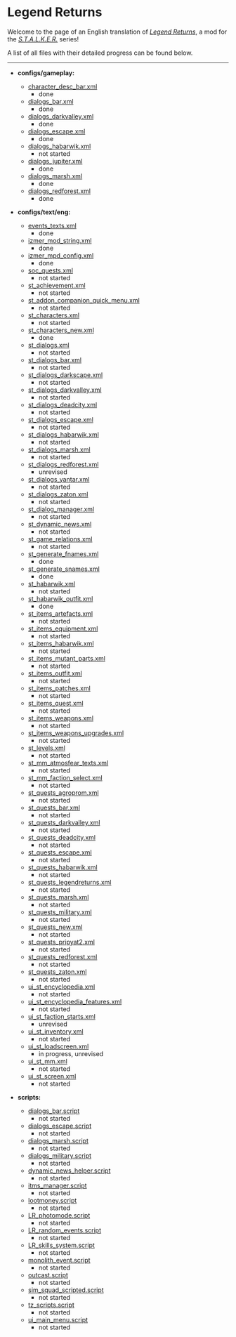 # Legend Returns
Welcome to the page of an English translation of *[Legend Returns](https://vk.com/legendreturns)*, a mod for the *[S.T.A.L.K.E.R.](https://en.wikipedia.org/wiki/S.T.A.L.K.E.R.)* series!

A list of all files with their detailed progress can be found below.

---


- **configs/gameplay:**
	- [character_desc_bar.xml](gamedata/configs/gameplay/character_desc_bar.xml)
		- done
	- [dialogs_bar.xml](gamedata/configs/gameplay/dialogs_bar.xml)
		- done
	- [dialogs_darkvalley.xml](gamedata/configs/gameplay/dialogs_darkvalley.xml)
		- done
	- [dialogs_escape.xml](gamedata/configs/gameplay/dialogs_escape.xml)
		- done
	- [dialogs_habarwik.xml](gamedata/configs/gameplay/dialogs_habarwik.xml)
		- not started
	- [dialogs_jupiter.xml](gamedata/configs/gameplay/dialogs_jupiter.xml)
		- done
	- [dialogs_marsh.xml](gamedata/configs/gameplay/dialogs_marsh.xml)
		- done
	- [dialogs_redforest.xml](gamedata/configs/gameplay/dialogs_redforest.xml)
		- done

- **configs/text/eng:**
	- [events_texts.xml](gamedata/configs/text/eng/events_texts.xml)
		- done
	- [izmer_mod_string.xml](gamedata/configs/text/eng/izmer_mod_string.xml)
		- done
	- [izmer_mpd_config.xml](gamedata/configs/text/eng/izmer_mpd_config.xml)
		- done
	- [soc_quests.xml](gamedata/configs/text/rus/soc_quests.xml)
		- not started
	- [st_achievement.xml](gamedata/configs/text/rus/st_achievement.xml)
		- not started
	- [st_addon_companion_quick_menu.xml](gamedata/configs/text/rus/st_addon_companion_quick_menu.xml)
		- not started
	- [st_characters.xml](gamedata/configs/text/rus/st_characters.xml)
		- not started
	- [st_characters_new.xml](gamedata/configs/text/eng/st_characters_new.xml)
		- done
	- [st_dialogs.xml](gamedata/configs/text/rus/st_dialogs.xml)
		- not started
	- [st_dialogs_bar.xml](gamedata/configs/text/rus/st_dialogs_bar.xml)
		- not started
	- [st_dialogs_darkscape.xml](gamedata/configs/text/rus/st_dialogs_darkscape.xml)
		- not started
	- [st_dialogs_darkvalley.xml](gamedata/configs/text/rus/st_dialogs_darkvalley.xml)
		- not started
	- [st_dialogs_deadcity.xml](gamedata/configs/text/rus/st_dialogs_deadcity.xml)
		- not started
	- [st_dialogs_escape.xml](gamedata/configs/text/rus/st_dialogs_escape.xml)
		- not started
	- [st_dialogs_habarwik.xml](gamedata/configs/text/rus/st_dialogs_habarwik.xml)
		- not started
	- [st_dialogs_marsh.xml](gamedata/configs/text/rus/st_dialogs_marsh.xml)
		- not started
	- [st_dialogs_redforest.xml](gamedata/configs/text/rus/st_dialogs_redforest.xml)
		- unrevised
	- [st_dialogs_yantar.xml](gamedata/configs/text/rus/st_dialogs_yantar.xml)
		- not started
	- [st_dialogs_zaton.xml](gamedata/configs/text/rus/st_dialogs_zaton.xml)
		- not started
	- [st_dialog_manager.xml](gamedata/configs/text/rus/st_dialog_manager.xml)
		- not started
	- [st_dynamic_news.xml](gamedata/configs/text/rus/st_dynamic_news.xml)
		- not started
	- [st_game_relations.xml](gamedata/configs/text/rus/st_game_relations.xml)
		- not started
	- [st_generate_fnames.xml](gamedata/configs/text/eng/st_generate_fnames.xml)
		- done
	- [st_generate_snames.xml](gamedata/configs/text/eng/st_generate_snames.xml)
		- done
	- [st_habarwik.xml](gamedata/configs/text/rus/st_habarwik.xml)
		- not started
	- [st_habarwik_outfit.xml](gamedata/configs/text/eng/st_habarwik_outfit.xml)
		- done
	- [st_items_artefacts.xml](gamedata/configs/text/rus/st_items_artefacts.xml)
		- not started
	- [st_items_equipment.xml](gamedata/configs/text/rus/st_items_equipment.xml)
		- not started
	- [st_items_habarwik.xml](gamedata/configs/text/rus/st_items_habarwik.xml)
		- not started
	- [st_items_mutant_parts.xml](gamedata/configs/text/rus/st_items_mutant_parts.xml)
		- not started
	- [st_items_outfit.xml](gamedata/configs/text/rus/st_items_outfit.xml)
		- not started
	- [st_items_patches.xml](gamedata/configs/text/rus/st_items_patches.xml)
		- not started
	- [st_items_quest.xml](gamedata/configs/text/rus/st_items_quest.xml)
		- not started
	- [st_items_weapons.xml](gamedata/configs/text/rus/st_items_weapons.xml)
		- not started
	- [st_items_weapons_upgrades.xml](gamedata/configs/text/rus/st_items_weapons_upgrades.xml)
		- not started
	- [st_levels.xml](gamedata/configs/text/rus/st_levels.xml)
		- not started
	- [st_mm_atmosfear_texts.xml](gamedata/configs/text/rus/st_mm_atmosfear_texts.xml)
		- not started
	- [st_mm_faction_select.xml](gamedata/configs/text/rus/st_mm_faction_select.xml)
		- not started
	- [st_quests_agroprom.xml](gamedata/configs/text/rus/st_quests_agroprom.xml)
		- not started
	- [st_quests_bar.xml](gamedata/configs/text/rus/st_quests_bar.xml)
		- not started
	- [st_quests_darkvalley.xml](gamedata/configs/text/rus/st_quests_darkvalley.xml)
		- not started
	- [st_quests_deadcity.xml](gamedata/configs/text/rus/st_quests_deadcity.xml)
		- not started
	- [st_quests_escape.xml](gamedata/configs/text/rus/st_quests_escape.xml)
		- not started
	- [st_quests_habarwik.xml](gamedata/configs/text/rus/st_quests_habarwik.xml)
		- not started
	- [st_quests_legendreturns.xml](gamedata/configs/text/rus/st_quests_legendreturns.xml)
		- not started
	- [st_quests_marsh.xml](gamedata/configs/text/rus/st_quests_marsh.xml)
		- not started
	- [st_quests_military.xml](gamedata/configs/text/rus/st_quests_military.xml)
		- not started
	- [st_quests_new.xml](gamedata/configs/text/rus/st_quests_new.xml)
		- not started
	- [st_quests_pripyat2.xml](gamedata/configs/text/rus/st_quests_pripyat2.xml)
		- not started
	- [st_quests_redforest.xml](gamedata/configs/text/rus/st_quests_redforest.xml)
		- not started
	- [st_quests_zaton.xml](gamedata/configs/text/rus/st_quests_zaton.xml)
		- not started
	- [ui_st_encyclopedia.xml](gamedata/configs/text/rus/ui_st_encyclopedia.xml)
		- not started
	- [ui_st_encyclopedia_features.xml](gamedata/configs/text/rus/ui_st_encyclopedia_features.xml)
		- not started
	- [ui_st_faction_starts.xml](gamedata/configs/text/eng/ui_st_faction_starts.xml)
		- unrevised
	- [ui_st_inventory.xml](gamedata/configs/text/rus/ui_st_inventory.xml)
		- not started
	- [ui_st_loadscreen.xml](gamedata/configs/text/eng/ui_st_loadscreen.xml)
		- in progress, unrevised
	- [ui_st_mm.xml](gamedata/configs/text/rus/ui_st_mm.xml)
		- not started
	- [ui_st_screen.xml](gamedata/configs/text/rus/ui_st_screen.xml)
		- not started

- **scripts:**
	- [dialogs_bar.script](gamedata/scripts/dialogs_bar.script)
		- not started
	- [dialogs_escape.script](gamedata/scripts/dialogs_escape.script)
		- not started
	- [dialogs_marsh.script](gamedata/scripts/dialogs_marsh.script)
		- not started
	- [dialogs_military.script](gamedata/scripts/dialogs_military.script)
		- not started
	- [dynamic_news_helper.script](gamedata/scripts/dynamic_news_helper.script)
		- not started
	- [itms_manager.script](gamedata/scripts/itms_manager.script)
		- not started
	- [lootmoney.script](gamedata/scripts/lootmoney.script)
		- not started
	- [LR_photomode.script](gamedata/scripts/LR_photomode.script)
		- not started
	- [LR_random_events.script](gamedata/scripts/LR_random_events.script)
		- not started
	- [LR_skills_system.script](gamedata/scripts/LR_skills_system.script)
		- not started
	- [monolith_event.script](gamedata/scripts/monolith_event.script)
		- not started
	- [outcast.script](gamedata/scripts/outcast.script)
		- not started
	- [sim_squad_scripted.script](gamedata/scripts/sim_squad_scripted.script)
		- not started
	- [tz_scripts.script](gamedata/scripts/tz_scripts.script)
		- not started
	- [ui_main_menu.script](gamedata/scripts/ui_main_menu.script)
		- not started
